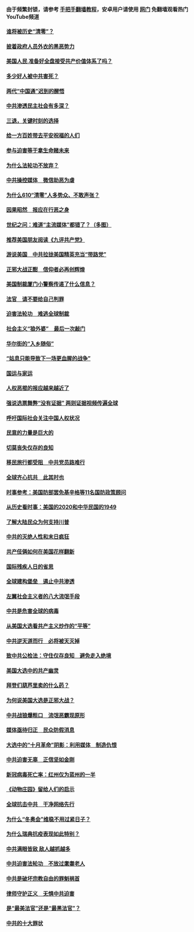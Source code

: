 #### 由于频繁封锁，请参考 [手把手翻墙教程](https://github.com/gfw-breaker/guides/wiki/)，安卓用户请使用 [网门](https://github.com/gfw-breaker/nogfw/blob/master/dl.md?t=01011600) 免翻墙观看热门YouTube频道 

#### [谁将被历史“清零”？](../pages/251/417485.md?t=01011600) 

#### [披着政府人员外衣的黑恶势力](../pages/251/417442.md?t=01011600) 

#### [美国人民 准备好全盘接受共产价值体系了吗？](../pages/251/417491.md?t=01011600) 

#### [多少好人被中共害死？](../pages/251/417144.md?t=01011600) 

#### [两代“中国通”迟到的醒悟](../pages/251/417064.md?t=01011600) 

#### [中共渗透民主社会有多深？](../pages/251/417063.md?t=01011600) 

#### [三退，关键时刻的选择](../pages/251/416969.md?t=01011600) 

#### [给一方百姓带去平安祝福的人们](../pages/251/416941.md?t=01011600) 

#### [参与迫害等于拿生命赌未来](../pages/251/416856.md?t=01011600) 

#### [为什么法轮功不放弃？](../pages/251/416864.md?t=01011600) 

#### [中共操控媒体　微信助恶为虐](../pages/251/416724.md?t=01011600) 

#### [为什么610“清零”人多势众、不敢声张？](../pages/251/416632.md?t=01011600) 

#### [因果昭然　报应在行恶之身](../pages/251/416582.md?t=01011600) 

#### [世纪之问：难道“主流媒体”都错了？（多图）](../pages/251/416571.md?t=01011600) 

#### [推荐美国朋友阅读《九评共产党》](../pages/251/416510.md?t=01011600) 

#### [游说美国　中共拉拢美国精英充当“带路党”](../pages/251/416529.md?t=01011600) 

#### [正邪大战正酣　信仰者必再创辉煌](../pages/251/416433.md?t=01011600) 

#### [美国制裁厦门小警察传递了什么信息？](../pages/251/416432.md?t=01011600) 

#### [法官　请不要给自己判罪](../pages/251/416379.md?t=01011600) 

#### [迫害法轮功　难逃全球制裁](../pages/251/416380.md?t=01011600) 

#### [社会主义“狼外婆”　最后一次敲门](../pages/251/416394.md?t=01011600) 

#### [华尔街的“入乡随俗”](../pages/251/416395.md?t=01011600) 

#### [“姑息只能导致下一场更血腥的战争”](../pages/251/416223.md?t=01011600) 

#### [国运与家运](../pages/251/416224.md?t=01011600) 

#### [人权恶棍的报应越来越近了](../pages/251/416276.md?t=01011600) 

#### [强说选票舞弊“没有证据” 两则证据视频传遍全球](../pages/251/416227.md?t=01011600) 

#### [呼吁国际社会关注中国人权状况](../pages/251/416135.md?t=01011600) 

#### [民意的力量是巨大的](../pages/251/416222.md?t=01011600) 

#### [切莫丧失仅存的良知](../pages/251/416134.md?t=01011600) 

#### [移民旅行都受阻　中共党员路难行](../pages/251/416033.md?t=01011600) 

#### [全球齐心抗共　此其时也](../pages/251/415989.md?t=01011600) 

#### [时事参考：美国防部罢免基辛格等11名国防政策顾问](../pages/251/415970.md?t=01011600) 

#### [从历史看时事：美国的2020和中华民国的1949](../pages/251/415949.md?t=01011600) 

#### [了解大陆民众为何支持川普](../pages/251/415950.md?t=01011600) 

#### [中共的灭绝人性和末日疯狂](../pages/251/415944.md?t=01011600) 

#### [共产伎俩如何在美国花样翻新](../pages/251/415908.md?t=01011600) 

#### [国际残疾人日的省思](../pages/251/415849.md?t=01011600) 

#### [全球建构堡垒　遏止中共渗透](../pages/251/415850.md?t=01011600) 

#### [左翼社会主义者的八大流氓手段](../pages/251/415802.md?t=01011600) 

#### [中共是危害全球的病毒](../pages/251/415569.md?t=01011600) 

#### [从美国大选看共产主义炒作的“平等”](../pages/251/415654.md?t=01011600) 

#### [中共逆天道而行　必将被天灭掉](../pages/251/415626.md?t=01011600) 

#### [致中共公检法：守住仅存良知　避免走入绝境](../pages/251/415627.md?t=01011600) 

#### [美国大选中的共产幽灵](../pages/251/415618.md?t=01011600) 

#### [拜登们葫芦里卖的什么药？](../pages/251/415531.md?t=01011600) 

#### [为何说美国大选是正邪大战？](../pages/251/415530.md?t=01011600) 

#### [中共战狼爆粗口　流氓恶霸现原形](../pages/251/415426.md?t=01011600) 

#### [媒体亟待归正　民众防假消息](../pages/251/415402.md?t=01011600) 

#### [大选中的“十月革命”阴影：利用媒体　制造仇恨](../pages/251/415334.md?t=01011600) 

#### [中共迫害无辜　正信坚如金刚](../pages/251/415307.md?t=01011600) 

#### [新冠病毒死亡率：红州仅为蓝州的一半](../pages/251/415164.md?t=01011600) 

#### [《动物庄园》留给人们的启示](../pages/251/415178.md?t=01011600) 

#### [全球抗击中共　干净网络先行](../pages/251/415096.md?t=01011600) 

#### [为什么“冬奥会”维稳不用过紧日子？](../pages/251/414949.md?t=01011600) 

#### [为什么瑞典抗疫表现如此特别？](../pages/251/414950.md?t=01011600) 

#### [中共满眼皆敌 敌人越抓越多](../pages/251/415053.md?t=01011600) 

#### [中共迫害法轮功　不放过耄耋老人](../pages/251/414994.md?t=01011600) 

#### [中共是破坏宗教自由的罪魁祸首](../pages/251/414901.md?t=01011600) 

#### [律师守护正义　无惧中共迫害](../pages/251/414900.md?t=01011600) 

#### [是“最美法官”还是“最黑法官”？](../pages/251/414885.md?t=01011600) 

#### [中共的十大罪状](../pages/251/414772.md?t=01011600) 

